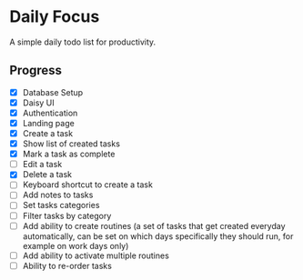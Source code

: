 # Daily Focus

A simple daily todo list for productivity.

## Progress

- [x] Database Setup
- [x] Daisy UI
- [x] Authentication
- [x] Landing page
- [x] Create a task
- [x] Show list of created tasks
- [x] Mark a task as complete
- [ ] Edit a task
- [x] Delete a task
- [ ] Keyboard shortcut to create a task
- [ ] Add notes to tasks
- [ ] Set tasks categories
- [ ] Filter tasks by category
- [ ] Add ability to create routines (a set of tasks that get created everyday automatically, can be set on which days specifically they should run, for example on work days only)
- [ ] Add ability to activate multiple routines
- [ ] Ability to re-order tasks
